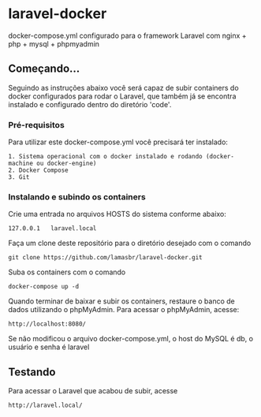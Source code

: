 # laravel-docker

docker-compose.yml configurado para o framework Laravel com nginx + php + mysql + phpmyadmin

## Começando...

Seguindo as instruções abaixo você será capaz de subir containers do docker configurados para rodar o Laravel, que também já se encontra instalado e configurado dentro do diretório 'code'.

### Pré-requisitos

Para utilizar este docker-compose.yml você precisará ter instalado:

```
1. Sistema operacional com o docker instalado e rodando (docker-machine ou docker-engine)
2. Docker Compose
3. Git
```

### Instalando e subindo os containers

Crie uma entrada no arquivos HOSTS do sistema conforme abaixo:

```
127.0.0.1	laravel.local
```


Faça um clone deste repositório para o diretório desejado com o comando

```
git clone https://github.com/lamasbr/laravel-docker.git
```

Suba os containers com o comando

```
docker-compose up -d
```

Quando terminar de baixar e subir os containers, restaure o banco de dados utilizando o phpMyAdmin. Para acessar o phpMyAdmin, acesse:

```
http://localhost:8080/
```

Se não modificou o arquivo docker-compose.yml, o host do MySQL é db, o usuário e senha é laravel

## Testando

Para acessar o Laravel que acabou de subir, acesse

```
http://laravel.local/
```
